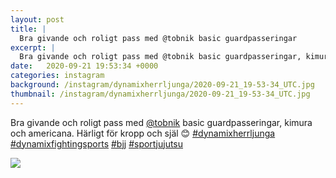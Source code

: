 ```yaml
---
layout: post
title: |
  Bra givande och roligt pass med @tobnik basic guardpasseringar
excerpt: |
  Bra givande och roligt pass med @tobnik basic guardpasseringar, kimura och americana. Härligt för kropp och själ 😊    
date:   2020-09-21 19:53:34 +0000
categories: instagram
background: /instagram/dynamixherrljunga/2020-09-21_19-53-34_UTC.jpg
thumbnail: /instagram/dynamixherrljunga/2020-09-21_19-53-34_UTC.jpg
---
```

Bra givande och roligt pass med [@tobnik](https://www.instagram.com/tobnik/) basic guardpasseringar, kimura och americana. Härligt för kropp och själ 😊 [#dynamixherrljunga](https://www.instagram.com/explore/tags/dynamixherrljunga/) [#dynamixfightingsports](https://www.instagram.com/explore/tags/dynamixfightingsports/) [#bjj](https://www.instagram.com/explore/tags/bjj/) [#sportjujutsu](https://www.instagram.com/explore/tags/sportjujutsu/)



<img src='/www-dynamix-herrljunga/instagram/dynamixherrljunga/2020-09-21_19-53-34_UTC.jpg' class='img-fluid' />
